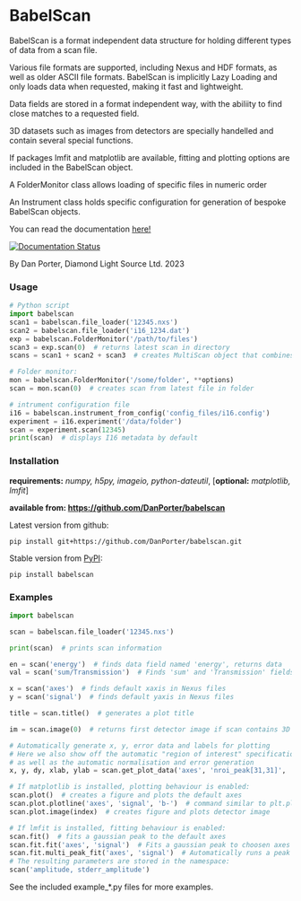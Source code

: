 # BabelScan
BabelScan is a format independent data structure for holding different types of data from a scan file.

Various file formats are supported, including Nexus and HDF formats, as well as older ASCII file formats. 
BabelScan is implicitly Lazy Loading and only loads data when requested, making it fast and lightweight.

Data fields are stored in a format independent way, with the abiliity to find close matches to a 
requested field.

3D datasets such as images from detectors are specially handelled and contain several special functions.

If packages lmfit and matplotlib are available, fitting and plotting options are included in the BabelScan object.

A FolderMonitor class allows loading of specific files in numeric order

An Instrument class holds specific configuration for generation of bespoke BabelScan objects.

You can read the documentation [here!](https://babelscan.readthedocs.io/en/latest/) 

[![Documentation Status](https://readthedocs.org/projects/babelscan/badge/?version=latest)](https://babelscan.readthedocs.io/en/latest/?badge=latest)

By Dan Porter, Diamond Light Source Ltd. 2023

### Usage
```python
# Python script
import babelscan
scan1 = babelscan.file_loader('12345.nxs')
scan2 = babelscan.file_loader('i16_1234.dat')
exp = babelscan.FolderMonitor('/path/to/files')
scan3 = exp.scan(0)  # returns latest scan in directory
scans = scan1 + scan2 + scan3  # creates MultiScan object that combines the 3 datasets

# Folder monitor:
mon = babelscan.FolderMonitor('/some/folder', **options)
scan = mon.scan(0)  # creates scan from latest file in folder

# intrument configuration file
i16 = babelscan.instrument_from_config('config_files/i16.config')
experiment = i16.experiment('/data/folder')
scan = experiment.scan(12345)
print(scan)  # displays I16 metadata by default
```

### Installation
**requirements:** *numpy, h5py, imageio, python-dateutil*, [**optional:** *matplotlib, lmfit*]

**available from: https://github.com/DanPorter/babelscan**

Latest version from github:
```commandline
pip install git+https://github.com/DanPorter/babelscan.git
```
Stable version from [PyPI](https://pypi.org/project/babelscan/):
```commandline
pip install babelscan
```


### Examples

```python
import babelscan

scan = babelscan.file_loader('12345.nxs')

print(scan)  # prints scan information

en = scan('energy')  # finds data field named 'energy', returns data
val = scan('sum/Transmission')  # Finds 'sum' and 'Transmission' fields, evaluates result

x = scan('axes')  # finds default xaxis in Nexus files
y = scan('signal')  # finds default yaxis in Nexus files

title = scan.title()  # generates a plot title

im = scan.image(0)  # returns first detector image if scan contains 3D data

# Automatically generate x, y, error data and labels for plotting
# Here we also show off the automatic "region of interest" specification,
# as well as the automatic normalisation and error generation
x, y, dy, xlab, ylab = scan.get_plot_data('axes', 'nroi_peak[31,31]', '/count_time/Transmission', 'np.sqrt(x+0.1)')

# If matplotlib is installed, plotting behaviour is enabled:
scan.plot()  # creates a figure and plots the default axes
scan.plot.plotline('axes', 'signal', 'b-')  # command similar to plt.plot
scan.plot.image(index)  # creates figure and plots detector image

# If lmfit is installed, fitting behaviour is enabled:
scan.fit()  # fits a gaussian peak to the default axes
scan.fit.fit('axes', 'signal')  # Fits a gaussian peak to choosen axes
scan.fit.multi_peak_fit('axes', 'signal')  # Automatically runs a peak search and fits multiple peaks
# The resulting parameters are stored in the namespace:
scan('amplitude, stderr_amplitude')
```
See the included example_*.py files for more examples.